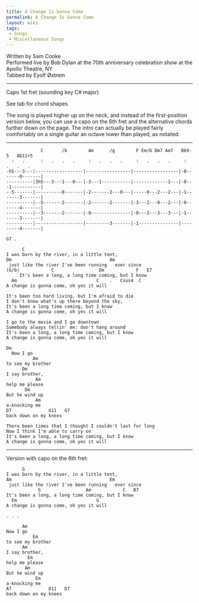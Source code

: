 ```yaml
---
title: A Change Is Gonna Come
permalink: A Change Is Gonna Come
layout: wiki
tags:
 - Songs
 - Miscellaneous Songs
---
```


Written by Sam Cooke  
Performed live by Bob Dylan at the 70th anniversary celebration show at
the Apollo Theatre, NY  
Tabbed by Eyolf Østrem

* * * * *

Capo 1st fret (sounding key C\# major)

See tab for chord shapes

The song is played higher up on the neck, and instead of the
first-position version below, you can use a capo on the 6th fret and the
alternative chords further down on the page. The intro can actually be
played fairly comfortably on a single guitar an octave lower than
played, as notated:

* * * * *

                 C       /b        Am      /g        F Em/b Dm7 Am7   Bb9-5   Ab11+5
      :   .      :   .   .   .     :   .   .   .     :   .   .   .     :   .   .   .
    -h5---3---|------------------|-----------------|-----------------|-0-------0-------|
    ----------|3h5---3---1---0---|-3---1-----------|-------------1---|-0---1-----------|
    --5-------|----------0-------|-2-------2---0---|-----0---2---2---|-1-------3-------|
    ----------|--5-------2-------|-2-------2-------|-3---2---0---2---|-0-------4-------|
    ----------|--3-------2-------|-0---------------|-0---2---3---3---|-1-------3-------|
    ----------|------------------|---------3-------|-1---------------|---------4-------|

    G7 .

          C
    I was born by the river, in a little tent,
    Dm                                     Am
     just like the river I've been running   ever since
    (G/b)            C                 Dm            F   E7
         It's been a long, a long time coming, but I know
      Am                              C    .   Csus4  C
    A change is gonna come, oh yes it will

    It's been too hard living, but I'm afraid to die
    I don't know what's up there beyond the sky,
    It's been a long time coming, but I know
    A change is gonna come, oh yes it will

    I go to the movie and I go downtown
    Somebody always tellin' me: don't hang around
    It's been a long, a long time coming, but I know
    A change is gonna come, oh yes it will

    Dm
      Now I go
              Am
    to see my brother
          Dm
    I say brother,
               Am
    help me please
           Dm
    But he wind up
               Am
    a-knocking me
    D7              G11   G7
    back down on my knees

    There been times that I thought I couldn't last for long
    Now I think I'm able to carry on
    It's been a long, a long time coming, but I know
    A change is gonna come, oh yes it will

* * * * *

Version with capo on the 6th fret:

          G
    I was born by the river, in a little tent,
    Am                                     Em
     just like the river I've been running   ever since
                G                 Am            C   B7
    It's been a long, a long time coming, but I know
      Em                              G
    A change is gonna come, oh yes it will

    . . .

          Am
    Now I go
              Em
    to see my brother
          Am
    I say brother,
            Em
    help me please
           Am
    But he wind up
               Em
    a-knocking me
    A7              D11   D7
    back down on my knees
